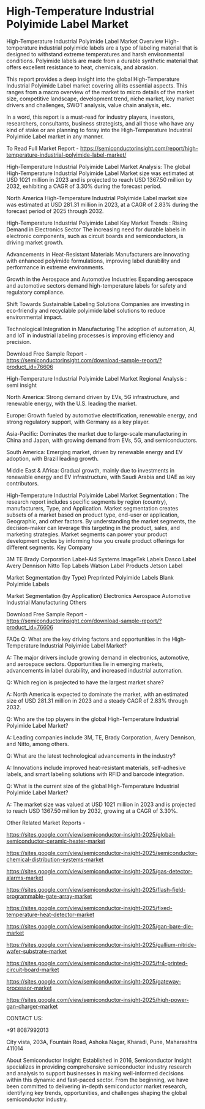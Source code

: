 <h1>High-Temperature Industrial Polyimide Label Market</h1>
High-Temperature Industrial Polyimide Label Market Overview
High-temperature industrial polyimide labels are a type of labeling material that is designed to withstand extreme temperatures and harsh environmental conditions. Polyimide labels are made from a durable synthetic material that offers excellent resistance to heat, chemicals, and abrasion.

This report provides a deep insight into the global High-Temperature Industrial Polyimide Label market covering all its essential aspects. This ranges from a macro overview of the market to micro details of the market size, competitive landscape, development trend, niche market, key market drivers and challenges, SWOT analysis, value chain analysis, etc.

In a word, this report is a must-read for industry players, investors, researchers, consultants, business strategists, and all those who have any kind of stake or are planning to foray into the High-Temperature Industrial Polyimide Label market in any manner.

To Read Full Market Report -
https://semiconductorinsight.com/report/high-temperature-industrial-polyimide-label-market/

High-Temperature Industrial Polyimide Label Market Analysis:
The global High-Temperature Industrial Polyimide Label Market size was estimated at USD 1021 million in 2023 and is projected to reach USD 1367.50 million by 2032, exhibiting a CAGR of 3.30% during the forecast period.

North America High-Temperature Industrial Polyimide Label market size was estimated at USD 281.31 million in 2023, at a CAGR of 2.83% during the forecast period of 2025 through 2032.

High-Temperature Industrial Polyimide Label Key Market Trends :
Rising Demand in Electronics Sector
The increasing need for durable labels in electronic components, such as circuit boards and semiconductors, is driving market growth.

Advancements in Heat-Resistant Materials
Manufacturers are innovating with enhanced polyimide formulations, improving label durability and performance in extreme environments.

Growth in the Aerospace and Automotive Industries
Expanding aerospace and automotive sectors demand high-temperature labels for safety and regulatory compliance.

Shift Towards Sustainable Labeling Solutions
Companies are investing in eco-friendly and recyclable polyimide label solutions to reduce environmental impact.

Technological Integration in Manufacturing
The adoption of automation, AI, and IoT in industrial labeling processes is improving efficiency and precision.

Download Free Sample Report -
https://semiconductorinsight.com/download-sample-report/?product_id=76606

High-Temperature Industrial Polyimide Label Market Regional Analysis :
semi insight

North America:
Strong demand driven by EVs, 5G infrastructure, and renewable energy, with the U.S. leading the market.

Europe:
Growth fueled by automotive electrification, renewable energy, and strong regulatory support, with Germany as a key player.

Asia-Pacific:
Dominates the market due to large-scale manufacturing in China and Japan, with growing demand from EVs, 5G, and semiconductors.

South America:
Emerging market, driven by renewable energy and EV adoption, with Brazil leading growth.

Middle East & Africa:
Gradual growth, mainly due to investments in renewable energy and EV infrastructure, with Saudi Arabia and UAE as key contributors.

High-Temperature Industrial Polyimide Label Market Segmentation :
The research report includes specific segments by region (country), manufacturers, Type, and Application. Market segmentation creates subsets of a market based on product type, end-user or application, Geographic, and other factors. By understanding the market segments, the decision-maker can leverage this targeting in the product, sales, and marketing strategies. Market segments can power your product development cycles by informing how you create product offerings for different segments.
Key Company

3M
TE
Brady Corporation
Label-Aid Systems
ImageTek Labels
Dasco Label
Avery Dennison
Nitto
Top Labels
Watson Label Products
Jetson Label

Market Segmentation (by Type)
Preprinted Polyimide Labels
Blank Polyimide Labels

Market Segmentation (by Application)
Electronics
Aerospace
Automotive
Industrial Manufacturing
Others

Download Free Sample Report -
https://semiconductorinsight.com/download-sample-report/?product_id=76606

FAQs
Q: What are the key driving factors and opportunities in the High-Temperature Industrial Polyimide Label Market?

A: The major drivers include growing demand in electronics, automotive, and aerospace sectors. Opportunities lie in emerging markets, advancements in label durability, and increased industrial automation.

Q: Which region is projected to have the largest market share?

A: North America is expected to dominate the market, with an estimated size of USD 281.31 million in 2023 and a steady CAGR of 2.83% through 2032.

Q: Who are the top players in the global High-Temperature Industrial Polyimide Label Market?

A: Leading companies include 3M, TE, Brady Corporation, Avery Dennison, and Nitto, among others.

Q: What are the latest technological advancements in the industry?

A: Innovations include improved heat-resistant materials, self-adhesive labels, and smart labeling solutions with RFID and barcode integration.

Q: What is the current size of the global High-Temperature Industrial Polyimide Label Market?

A: The market size was valued at USD 1021 million in 2023 and is projected to reach USD 1367.50 million by 2032, growing at a CAGR of 3.30%.

Other Related Market Reports -

https://sites.google.com/view/semiconductor-insight-2025/global-semiconductor-ceramic-heater-market

https://sites.google.com/view/semiconductor-insight-2025/semiconductor-chemical-distribution-systems-market

https://sites.google.com/view/semiconductor-insight-2025/gas-detector-alarms-market

https://sites.google.com/view/semiconductor-insight-2025/flash-field-programmable-gate-array-market

https://sites.google.com/view/semiconductor-insight-2025/fixed-temperature-heat-detector-market

https://sites.google.com/view/semiconductor-insight-2025/gan-bare-die-market

https://sites.google.com/view/semiconductor-insight-2025/gallium-nitride-wafer-substrate-market

https://sites.google.com/view/semiconductor-insight-2025/fr4-printed-circuit-board-market

https://sites.google.com/view/semiconductor-insight-2025/gateway-processor-market

https://sites.google.com/view/semiconductor-insight-2025/high-power-gan-charger-market

CONTACT US:

+91 8087992013

City vista, 203A, Fountain Road, Ashoka Nagar, Kharadi, Pune, Maharashtra 411014

About Semiconductor Insight:
Established in 2016, Semiconductor Insight specializes in providing comprehensive semiconductor industry research and analysis to support businesses in making well-informed decisions within this dynamic and fast-paced sector. From the beginning, we have been committed to delivering in-depth semiconductor market research, identifying key trends, opportunities, and challenges shaping the global semiconductor industry.
